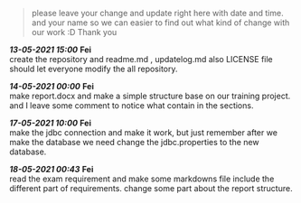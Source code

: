 > please leave your change and update right here with date and time. and your name 
> so we can easier to find out what kind of change with our work :D 
> Thank you

***13-05-2021 15:00*** **Fei**  
create the repository and readme.md , updatelog.md also LICENSE file should let everyone modify the all repository. 

***14-05-2021 00:00*** **Fei**  
make report.docx and make a simple structure base on our training project. and I leave some comment to notice 
what contain in the sections. 

***17-05-2021 10:00*** **Fei**  
make the jdbc connection and make it work, but just remember after we make the database we need change 
the jdbc.properties to the new database.

***18-05-2021 00:43*** **Fei**  
read the exam requirement and make some markdowns file include the different part of requirements. 
change some part about the report structure.

